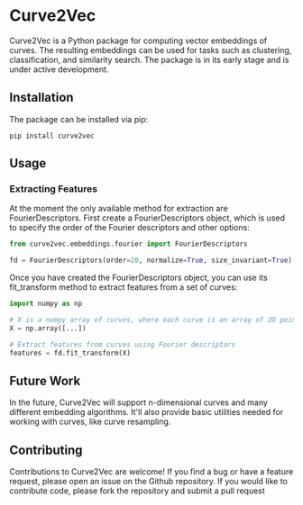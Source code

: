# Curve2Vec
Curve2Vec is a Python package for computing vector embeddings of curves. The resulting embeddings can be used for tasks such as clustering, classification, and similarity search. The package is in its early stage and is under active development.

## Installation
The package can be installed via pip:

`pip install curve2vec`

## Usage
### Extracting Features
At the moment the only available method for extraction are FourierDescriptors. First create a FourierDescriptors object, which is used to specify the order of the Fourier descriptors and other options:

```py
from curve2vec.embeddings.fourier import FourierDescriptors

fd = FourierDescriptors(order=20, normalize=True, size_invariant=True)
```

Once you have created the FourierDescriptors object, you can use its fit_transform method to extract features from a set of curves:

```py
import numpy as np

# X is a numpy array of curves, where each curve is an array of 2D points
X = np.array([...])

# Extract features from curves using Fourier descriptors
features = fd.fit_transform(X)
```

## Future Work

In the future, Curve2Vec will support n-dimensional curves and many different embedding algorithms. 
It'll also provide basic utilities needed for working with curves, like curve resampling.


## Contributing
Contributions to Curve2Vec are welcome! If you find a bug or have a feature request, please open an issue on the Github repository. If you would like to contribute code, please fork the repository and submit a pull request